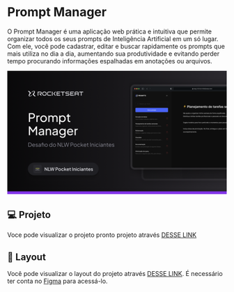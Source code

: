 # Prompt Manager

O Prompt Manager é uma aplicação web prática e intuitiva que permite organizar todos os seus prompts de Inteligência Artificial em um só lugar. 
Com ele, você pode cadastrar, editar e buscar rapidamente os prompts que mais utiliza no dia a dia, aumentando sua produtividade e evitando perder tempo procurando informações espalhadas em anotações ou arquivos. 

<center>

![Project Banner](./assets/readme.png)

</center>

## 💻 Projeto

Voce pode visualizar o projeto pronto projeto através [DESSE LINK](https://ricardotavaresdias.github.io/PROMPT-MANAGER/)

## 🔖 Layout

Você pode visualizar o layout do projeto através [DESSE LINK](https://www.figma.com/community/file/1554529095872857492/prompts-manager). É necessário ter conta no [Figma](https://figma.com) para acessá-lo.